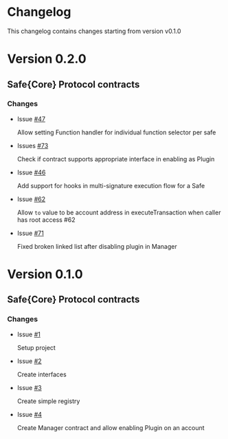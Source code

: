 # Changelog

This changelog contains changes starting from version v0.1.0

# Version 0.2.0

## Safe{Core} Protocol contracts

### Changes

- Issue [#47](https://github.com/5afe/safe-core-protocol/issues/47)

    Allow setting Function handler for individual function selector per safe

- Issues [#73](https://github.com/5afe/safe-core-protocol/issues/73)

    Check if contract supports appropriate interface in enabling as Plugin

- Issue [#46](https://github.com/5afe/safe-core-protocol/issues/46)
    
    Add support for hooks in multi-signature execution flow for a Safe

- Issue [#62](https://github.com/5afe/safe-core-protocol/issues/62)

    Allow `to` value to be account address in executeTransaction when caller has root access #62 

- Issue [#71](https://github.com/5afe/safe-core-protocol/issues/71)
    
    Fixed broken linked list after disabling plugin in Manager

# Version 0.1.0

## Safe{Core} Protocol contracts

### Changes

- Issue [#1](https://github.com/5afe/safe-core-protocol/issues/1)

    Setup project

- Issue [#2](https://github.com/5afe/safe-core-protocol/issues/2)

    Create interfaces

- Issue [#3](https://github.com/5afe/safe-core-protocol/issues/3)

    Create simple registry

- Issue [#4](https://github.com/5afe/safe-core-protocol/issues/4)

    Create Manager contract and allow enabling Plugin on an account

